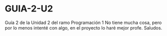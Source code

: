 # GUIA-2-U2
Guía 2 de la Unidad 2 del ramo Programación 1
No tiene mucha cosa, pero por lo menos intenté con algo, en el proyecto lo haré mejor profe.
Saludos.
